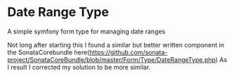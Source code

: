 # Date Range Type

A simple symfony form type for managing date ranges

Not long after starting this I found a similar but better written component in the SonataCorebundle here(https://github.com/sonata-project/SonataCoreBundle/blob/master/Form/Type/DateRangeType.php)
As I result I corrected my solution to be more similar.

